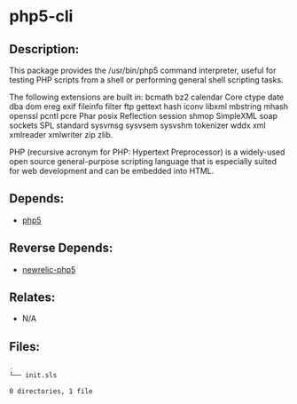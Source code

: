 # php5-cli

## Description:

This package provides the /usr/bin/php5 command interpreter, useful for testing PHP scripts from a shell or performing general shell scripting tasks.

The following extensions are built in: bcmath bz2 calendar Core ctype date dba dom ereg exif fileinfo filter ftp gettext hash iconv libxml mbstring mhash openssl pcntl pcre Phar posix Reflection session shmop SimpleXML soap sockets SPL standard sysvmsg sysvsem sysvshm tokenizer wddx xml xmlreader xmlwriter zip zlib.

PHP (recursive acronym for PHP: Hypertext Preprocessor) is a widely-used open source general-purpose scripting language that is especially suited for web development and can be embedded into HTML.

## Depends:

  -  [php5](salt/php5)

## Reverse Depends:

  -  [newrelic-php5](salt/newrelic-php5)

## Relates:

  -  N/A

## Files:

```bash
.
└── init.sls

0 directories, 1 file
```

